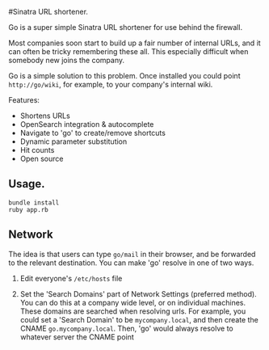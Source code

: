 #Sinatra URL shortener.        
  
Go is a super simple Sinatra URL shortener for use behind the firewall. 

Most companies soon start to build up a fair number of internal URLs, and it can often be tricky remembering these all. This especially difficult when somebody new joins the company.

Go is a simple solution to this problem. Once installed you could point `http://go/wiki`, for example, to your company's internal wiki.
              
Features:             
* Shortens URLs
* OpenSearch integration & autocomplete
* Navigate to 'go' to create/remove shortcuts
* Dynamic parameter substitution
* Hit counts 
* Open source   
     
## Usage.     
    bundle install
    ruby app.rb  
 
## Network  

The idea is that users can type `go/mail` in their browser, and be forwarded
to the relevant destination. You can make 'go' resolve in one of two ways.

1. Edit everyone's `/etc/hosts` file

2. Set the 'Search Domains' part of Network Settings (preferred method). You can do this
   at a company wide level, or on individual machines. These domains are
   searched when resolving urls. For example, you could set a 'Search Domain'
   to be `mycompany.local`, and then create the CNAME `go.mycompany.local`.
   Then, 'go' would always resolve to whatever server the CNAME point 
